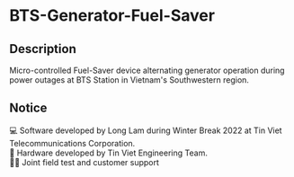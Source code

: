 # BTS-Generator-Fuel-Saver
## Description
Micro-controlled Fuel-Saver device alternating generator operation during power outages at BTS Station in Vietnam's Southwestern region.

## Notice
:computer: Software developed by Long Lam during Winter Break 2022 at Tin Viet Telecommunications Corporation. <br>
:hammer: Hardware developed by Tin Viet Engineering Team. <br>
:technologist: Joint field test and customer support
